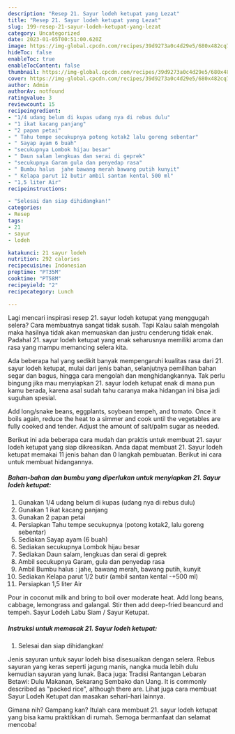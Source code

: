 ```yaml
---
description: "Resep 21. Sayur lodeh ketupat yang Lezat"
title: "Resep 21. Sayur lodeh ketupat yang Lezat"
slug: 199-resep-21-sayur-lodeh-ketupat-yang-lezat
category: Uncategorized
date: 2023-01-05T00:51:00.620Z
image: https://img-global.cpcdn.com/recipes/39d9273a0c4d29e5/680x482cq70/21-sayur-lodeh-ketupat-foto-resep-utama.jpg
hideToc: false
enableToc: true
enableTocContent: false
thumbnail: https://img-global.cpcdn.com/recipes/39d9273a0c4d29e5/680x482cq70/21-sayur-lodeh-ketupat-foto-resep-utama.jpg
cover: https://img-global.cpcdn.com/recipes/39d9273a0c4d29e5/680x482cq70/21-sayur-lodeh-ketupat-foto-resep-utama.jpg
author: Admin
authorAv: notfound
ratingvalue: 3
reviewcount: 15
recipeingredient:
- "1/4 udang belum di kupas udang nya di rebus dulu"
- "1 ikat kacang panjang"
- "2 papan petai"
- " Tahu tempe secukupnya potong kotak2 lalu goreng sebentar"
- " Sayap ayam 6 buah"
- "secukupnya Lombok hijau besar"
- " Daun salam lengkuas dan serai di geprek"
- "secukupnya Garam gula dan penyedap rasa"
- " Bumbu halus  jahe bawang merah bawang putih kunyit"
- " Kelapa parut 12 butir ambil santan kental 500 ml"
- "1,5 liter Air"
recipeinstructions:

- "Selesai dan siap dihidangkan!"
categories:
- Resep
tags:
- 21
- sayur
- lodeh

katakunci: 21 sayur lodeh 
nutrition: 292 calories
recipecuisine: Indonesian
preptime: "PT35M"
cooktime: "PT58M"
recipeyield: "2"
recipecategory: Lunch

---
```



Lagi mencari inspirasi resep 21. sayur lodeh ketupat yang menggugah selera? Cara membuatnya sangat tidak susah. Tapi Kalau salah mengolah maka hasilnya tidak akan memuaskan dan justru cenderung tidak enak. Padahal 21. sayur lodeh ketupat yang enak seharusnya memiliki aroma dan rasa yang mampu memancing selera kita.


Ada beberapa hal yang sedikit banyak mempengaruhi kualitas rasa dari 21. sayur lodeh ketupat, mulai dari jenis bahan, selanjutnya pemilihan bahan segar dan bagus, hingga cara mengolah dan menghidangkannya. Tak perlu bingung jika mau menyiapkan 21. sayur lodeh ketupat enak di mana pun kamu berada, karena asal sudah tahu caranya maka hidangan ini bisa jadi suguhan spesial.

Add long/snake beans, eggplants, soybean tempeh, and tomato. Once it boils again, reduce the heat to a simmer and cook until the vegetables are fully cooked and tender. Adjust the amount of salt/palm sugar as needed.


Berikut ini ada beberapa cara mudah dan praktis untuk membuat 21. sayur lodeh ketupat yang siap dikreasikan. Anda dapat membuat 21. Sayur lodeh ketupat memakai 11 jenis bahan dan 0 langkah pembuatan. Berikut ini cara untuk membuat hidangannya.

<!--inarticleads1-->

##### Bahan-bahan dan bumbu yang diperlukan untuk menyiapkan 21. Sayur lodeh ketupat:

1. Gunakan 1/4 udang belum di kupas (udang nya di rebus dulu)
1. Gunakan 1 ikat kacang panjang
1. Gunakan 2 papan petai
1. Persiapkan  Tahu tempe secukupnya (potong kotak2, lalu goreng sebentar)
1. Sediakan  Sayap ayam (6 buah)
1. Sediakan secukupnya Lombok hijau besar
1. Sediakan  Daun salam, lengkuas dan serai di geprek
1. Ambil secukupnya Garam, gula dan penyedap rasa
1. Ambil  Bumbu halus : jahe, bawang merah, bawang putih, kunyit
1. Sediakan  Kelapa parut 1/2 butir (ambil santan kental -+500 ml)
1. Persiapkan 1,5 liter Air


Pour in coconut milk and bring to boil over moderate heat. Add long beans, cabbage, lemongrass and galangal. Stir then add deep-fried beancurd and tempeh. Sayur Lodeh Labu Siam / Sayur Ketupat. 

<!--inarticleads2-->

##### Instruksi untuk memasak 21. Sayur lodeh ketupat:


1. Selesai dan siap dihidangkan!

Jenis sayuran untuk sayur lodeh bisa disesuaikan dengan selera. Rebus sayuran yang keras seperti jagung manis, nangka muda lebih dulu kemudian sayuran yang lunak. Baca juga: Tradisi Rantangan Lebaran Betawi: Dulu Makanan, Sekarang Sembako dan Uang. It is commonly described as &#34;packed rice&#34;, although there are. Lihat juga cara membuat Sayur Lodeh Ketupat dan masakan sehari-hari lainnya. 

Gimana nih? Gampang kan? Itulah cara membuat 21. sayur lodeh ketupat yang bisa kamu praktikkan di rumah. Semoga bermanfaat dan selamat mencoba!

